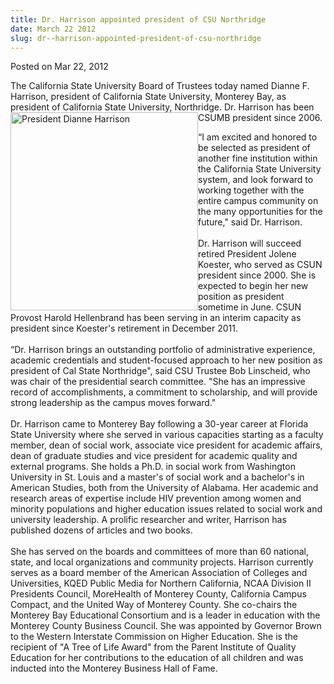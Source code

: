 ```yaml
---
title: Dr. Harrison appointed president of CSU Northridge
date: March 22 2012
slug: dr--harrison-appointed-president-of-csu-northridge
---
```





<span class="date">Posted on Mar 22, 2012    </span>
<p>The California State University Board of Trustees today named
Dianne F. Harrison, president of California State University,
Monterey Bay, as president of California State University,
Northridge. Dr.&#xA0;<img alt="President Dianne Harrison" src="http://news.csumb.edu/sites/default/files/65/attachments/news/images/harrison-cropped.jpg" style="float:left; width:300px; height:317px">Harrison has been
CSUMB president since 2006.</img></p>
<p>&#x201C;I am excited and honored to be selected as president of another
fine institution within the California State University system, and
look forward to working together with the entire campus community
on the many opportunities for the future,&quot; said Dr. Harrison.<br>
<br>
Dr. Harrison will succeed retired President Jolene Koester, who
served as CSUN president since 2000. She is expected to begin her
new position as president sometime in June. CSUN Provost Harold
Hellenbrand has been serving in an interim capacity as president
since Koester&apos;s retirement in December 2011.<br>
<br>
&#x201C;Dr. Harrison brings an outstanding portfolio of administrative
experience, academic credentials and student-focused approach to
her new position as president of Cal State Northridge&quot;, said CSU
Trustee Bob Linscheid, who was chair of the presidential search
committee. &quot;She has an impressive record of accomplishments, a
commitment to scholarship, and will provide strong leadership as
the campus moves forward.&quot;<br>
<br>
Dr. Harrison came to Monterey Bay following a 30-year career at
Florida State University where she served in various capacities
starting as a faculty member, dean of social work, associate vice
president for academic affairs, dean of graduate studies and vice
president for academic quality and external programs. She holds a
Ph.D. in social work from Washington University in St. Louis and a
master&apos;s of social work and a bachelor&apos;s in American Studies, both
from the University of Alabama. Her academic and research areas of
expertise include HIV prevention among women and minority
populations and higher education issues related to social work and
university leadership. A prolific researcher and writer, Harrison
has published dozens of articles and two books.<br>
<br>
She has served on the boards and committees of more than 60
national, state, and local organizations and community projects.
Harrison currently serves as a board member of the American
Association of Colleges and Universities, KQED Public Media for
Northern California, NCAA Division II Presidents Council,
MoreHealth of Monterey County, California Campus Compact, and the
United Way of Monterey County. She co-chairs the Monterey Bay
Educational Consortium and is a leader in education with the
Monterey County Business Council. She was appointed by Governor
Brown to the Western Interstate Commission on Higher Education. She
is the recipient of &quot;A Tree of Life Award&quot; from the Parent
Institute of Quality Education for her contributions to the
education of all children and was inducted into the Monterey
Business Hall of Fame.<br>
<br>
&#xA0; &#xA0; &#xA0;</br></br></br></br></br></br></br></br></br></br></p>





